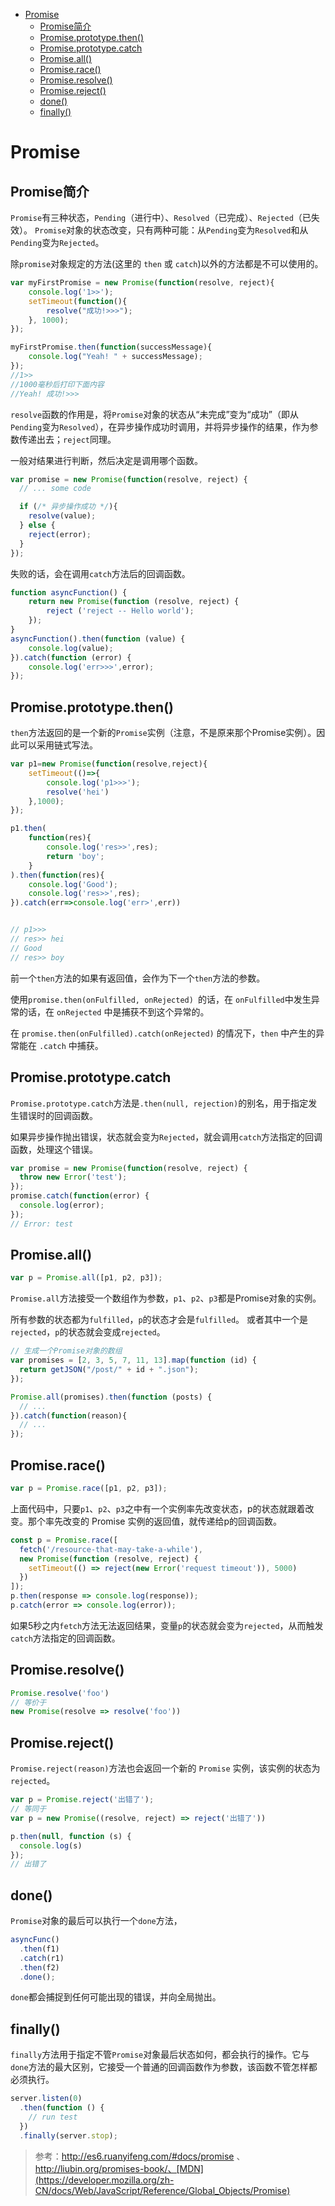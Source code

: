 
<!-- toc orderedList:0 depthFrom:1 depthTo:6 -->

* [Promise](#promise)
    * [Promise简介](#promise简介)
    * [Promise.prototype.then()](#promiseprototypethen)
    * [Promise.prototype.catch](#promiseprototypecatch)
    * [Promise.all()](#promiseall)
    * [Promise.race()](#promiserace)
    * [Promise.resolve()](#promiseresolve)
    * [Promise.reject()](#promisereject)
    * [done()](#done)
    * [finally()](#finally)

<!-- tocstop -->

# Promise

## Promise简介

`Promise`有三种状态，`Pending`（进行中）、`Resolved`（已完成）、`Rejected`（已失效）。
`Promise`对象的状态改变，只有两种可能：从`Pending`变为`Resolved`和从`Pending`变为`Rejected`。

除`promise`对象规定的方法(这里的 `then` 或 `catch`)以外的方法都是不可以使用的。

```js
var myFirstPromise = new Promise(function(resolve, reject){
    console.log('1>>');
    setTimeout(function(){
        resolve("成功!>>>");
    }, 1000);
});

myFirstPromise.then(function(successMessage){
    console.log("Yeah! " + successMessage);
});
//1>>
//1000毫秒后打印下面内容
//Yeah! 成功!>>>
```

`resolve`函数的作用是，将`Promise`对象的状态从“未完成”变为“成功”（即从`Pending`变为`Resolved`），在异步操作成功时调用，并将异步操作的结果，作为参数传递出去；`reject`同理。

一般对结果进行判断，然后决定是调用哪个函数。
```js
var promise = new Promise(function(resolve, reject) {
  // ... some code

  if (/* 异步操作成功 */){
    resolve(value);
  } else {
    reject(error);
  }
});
```


失败的话，会在调用`catch`方法后的回调函数。
```js
function asyncFunction() {
    return new Promise(function (resolve, reject) {
        reject ('reject -- Hello world');
    });
}
asyncFunction().then(function (value) {
    console.log(value);   
}).catch(function (error) {
    console.log('err>>>',error);
});
```

## Promise.prototype.then()

`then`方法返回的是一个新的`Promise`实例（注意，不是原来那个Promise实例）。因此可以采用链式写法。

```js
var p1=new Promise(function(resolve,reject){
    setTimeout(()=>{
        console.log('p1>>>');
        resolve('hei')
    },1000);
});

p1.then(
    function(res){
        console.log('res>>',res);
        return 'boy';
    }
).then(function(res){
    console.log('Good');
    console.log('res>>',res);
}).catch(err=>console.log('err>',err))


// p1>>>
// res>> hei
// Good
// res>> boy
```

前一个`then`方法的如果有返回值，会作为下一个`then`方法的参数。

使用`promise.then(onFulfilled, onRejected) `的话，在 `onFulfilled`中发生异常的话，在 `onRejected` 中是捕获不到这个异常的。

在 `promise.then(onFulfilled).catch(onRejected)` 的情况下，`then` 中产生的异常能在 `.catch` 中捕获。

## Promise.prototype.catch

`Promise.prototype.catch`方法是`.then(null, rejection)`的别名，用于指定发生错误时的回调函数。

如果异步操作抛出错误，状态就会变为`Rejected`，就会调用`catch`方法指定的回调函数，处理这个错误。

```js
var promise = new Promise(function(resolve, reject) {
  throw new Error('test');
});
promise.catch(function(error) {
  console.log(error);
});
// Error: test
```

## Promise.all()

```js
var p = Promise.all([p1, p2, p3]);
```

`Promise.all`方法接受一个数组作为参数，`p1`、`p2`、`p3`都是Promise对象的实例。

所有参数的状态都为`fulfilled`，`p`的状态才会是`fulfilled`。
或者其中一个是`rejected`，`p`的状态就会变成`rejected`。

```js
// 生成一个Promise对象的数组
var promises = [2, 3, 5, 7, 11, 13].map(function (id) {
  return getJSON("/post/" + id + ".json");
});

Promise.all(promises).then(function (posts) {
  // ...
}).catch(function(reason){
  // ...
});
```

## Promise.race()

```js
var p = Promise.race([p1, p2, p3]);
```

上面代码中，只要`p1`、`p2`、`p3`之中有一个实例率先改变状态，p的状态就跟着改变。那个率先改变的 Promise 实例的返回值，就传递给p的回调函数。

```js
const p = Promise.race([
  fetch('/resource-that-may-take-a-while'),
  new Promise(function (resolve, reject) {
    setTimeout(() => reject(new Error('request timeout')), 5000)
  })
]);
p.then(response => console.log(response));
p.catch(error => console.log(error));
```
如果5秒之内`fetch`方法无法返回结果，变量`p`的状态就会变为`rejected`，从而触发`catch`方法指定的回调函数。

## Promise.resolve()

```js
Promise.resolve('foo')
// 等价于
new Promise(resolve => resolve('foo'))
```

## Promise.reject()

`Promise.reject(reason)`方法也会返回一个新的 `Promise` 实例，该实例的状态为`rejected`。

```js
var p = Promise.reject('出错了');
// 等同于
var p = new Promise((resolve, reject) => reject('出错了'))

p.then(null, function (s) {
  console.log(s)
});
// 出错了
```

## done()

`Promise`对象的最后可以执行一个`done`方法，

```js
asyncFunc()
  .then(f1)
  .catch(r1)
  .then(f2)
  .done();
```
`done`都会捕捉到任何可能出现的错误，并向全局抛出。

## finally()

`finally`方法用于指定不管`Promise`对象最后状态如何，都会执行的操作。它与`done`方法的最大区别，它接受一个普通的回调函数作为参数，该函数不管怎样都必须执行。

```js
server.listen(0)
  .then(function () {
    // run test
  })
  .finally(server.stop);
```

>参考：http://es6.ruanyifeng.com/#docs/promise 、http://liubin.org/promises-book/、[MDN](https://developer.mozilla.org/zh-CN/docs/Web/JavaScript/Reference/Global_Objects/Promise)
